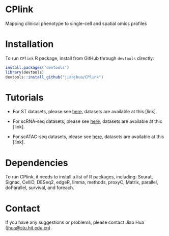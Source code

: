# CPlink
Mapping clinical phenotype to single-cell and spatial omics profiles 

# Installation
To run ``CPlink`` R package, install from GitHub through ``devtools`` directly:
```R
install.packages('devtools')
library(devtools)
devtools::install_github("jiaojhua/CPlink")
```

# Tutorials

* For ST datasets, please see [here](https://github.com/jiaojhua/CPlink/blob/main/Tutorial/Tutorial-ST.ipynb), datasets are available at this [link].

* For scRNA-seq datasets, please see [here](https://github.com/jiaojhua/CPlink/blob/main/Tutorial/Tutorial-scRNA-seq.ipynb), datasets are available at this [link].

* For scATAC-seq datasets, please see [here](https://github.com/jiaojhua/CPlink/blob/main/Tutorial/Tutorial-scATAC-seq.ipynb), datasets are available at this [link].

# Dependencies
To run CPlink, it needs to install a list of R packages, including: Seurat, Signac, CelliD, DESeq2, edgeR, limma, methods, proxyC, Matrix, parallel, doParallel, survival, and foreach.

# Contact
If you have any suggestions or problems, please contact Jiao Hua (jhua@stu.hit.edu.cn).
